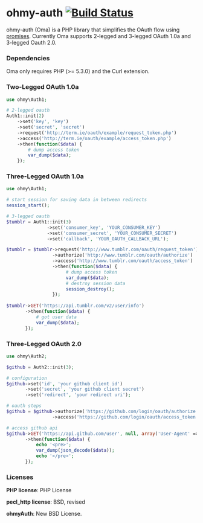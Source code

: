 ohmy-auth [![Build Status](https://travis-ci.org/sudocode/ohmy-auth.png?branch=master)](https://travis-ci.org/sudocode/ohmy-auth)
========

ohmy-auth (Oma) is a PHP library that simplifies the OAuth flow using [promises](http://en.wikipedia.org/wiki/Futures_and_promises). Currently Oma supports 2-legged and 3-legged OAuth 1.0a and 3-legged Oauth 2.0.

### Dependencies

Oma only requires PHP (>= 5.3.0) and the Curl extension.

### Two-Legged OAuth 1.0a 

```php
use ohmy\Auth1;

# 2-legged oauth
Auth1::init(2)
    ->set('key', 'key')
    ->set('secret', 'secret')
    ->request('http://term.ie/oauth/example/request_token.php')
    ->access('http://term.ie/oauth/example/access_token.php')
    ->then(function($data) {
        # dump access token
        var_dump($data);
    });
```

### Three-Legged OAuth 1.0a

```php
use ohmy\Auth1;

# start session for saving data in between redirects
session_start();

# 3-legged oauth
$tumblr = Auth1::init(3)
               ->set('consumer_key', 'YOUR_CONSUMER_KEY')
               ->set('consumer_secret', 'YOUR_CONSUMER_SECRET')
               ->set('callback', 'YOUR_OAUTH_CALLBACK_URL');

$tumblr = $tumblr->request('http://www.tumblr.com/oauth/request_token')
                 ->authorize('http://www.tumblr.com/oauth/authorize')
                 ->access('http://www.tumblr.com/oauth/access_token') 
                 ->then(function($data) {
                      # dump access token
                      var_dump($data);
                      # destroy session data
                      session_destroy();
                 });
                 
$tumblr->GET('https://api.tumblr.com/v2/user/info')
       ->then(function($data) {
           # got user data
           var_dump($data);
       });
```

### Three-Legged OAuth 2.0

```php
use ohmy\Auth2;

$github = Auth2::init(3);

# configuration
$github->set('id', 'your github client id')
       ->set('secret', 'your github client secret')
       ->set('redirect', 'your redirect uri');

# oauth steps
$github = $github->authorize('https://github.com/login/oauth/authorize')
                 ->access('https://github.com/login/oauth/access_token');

# access github api
$github->GET('https://api.github.com/user', null, array('User-Agent' => 'ohmy-auth'))
       ->then(function($data) {
           echo '<pre>';
           var_dump(json_decode($data));
           echo '</pre>';
       });
```

### Licenses

__PHP license__: PHP License

__pecl_http license__: BSD, revised

__ohmyAuth__: New BSD License.
